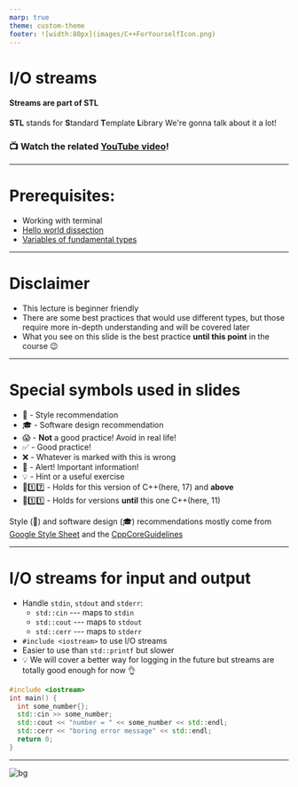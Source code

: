 ```yaml
---
marp: true
theme: custom-theme
footer: ![width:80px](images/C++ForYourselfIcon.png)
---
```


# I/O streams

#### Streams are part of STL
**STL** stands for **S**tandard **T**emplate **L**ibrary
We're gonna talk about it a lot!

### 📺 Watch the related [YouTube video](https://youtu.be/hy3eOpZmxbY)! 

---
# Prerequisites:
- Working with terminal
- [Hello world dissection](1.1_hello_world_dissection.md)
- [Variables of fundamental types](1.2_cpp_basic_types_and_variables.md)

---

# Disclaimer
- This lecture is beginner friendly 
- There are some best practices that would use different types, but those require more in-depth understanding and will be covered later
- What you see on this slide is the best practice **until this point** in the course 😉

---
# Special symbols used in slides
- 🎨 - Style recommendation
- 🎓 - Software design recommendation
- 😱 - **Not** a good practice! Avoid in real life!
- ✅ - Good practice!
- ❌ - Whatever is marked with this is wrong
- 🚨 - Alert! Important information!
- 💡 - Hint or a useful exercise
- 🔼1️⃣7️⃣ - Holds for this version of C++(here, 17) and **above**
- 🔽1️⃣1️⃣ - Holds for versions **until** this one C++(here, 11)

Style (🎨) and software design (🎓) recommendations mostly come from [Google Style Sheet](https://google.github.io/styleguide/cppguide.html) and the [CppCoreGuidelines](https://isocpp.github.io/CppCoreGuidelines/CppCoreGuidelines)

---
# I/O streams for input and output

- Handle `stdin`, `stdout` and `stderr`:
  - `std::cin` --- maps to `stdin`
  - `std::cout` --- maps to `stdout`
  - `std::cerr` --- maps to `stderr`
- `#include <iostream>` to use I/O streams
- Easier to use than `std::printf` but slower
- 💡 We will cover a better way for logging in the future but streams are totally good enough for now 👌

```cpp
#include <iostream>
int main() {
  int some_number{};
  std::cin >> some_number;
  std::cout << "number = " << some_number << std::endl;
  std::cerr << "boring error message" << std::endl;
  return 0;
}
```
---

![bg](https://fakeimg.pl/1280x1024/226699/fff/?text=Good%20luck!&font=bebas)
